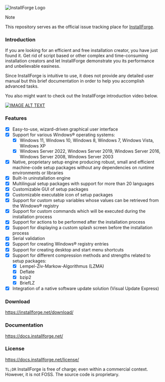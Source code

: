 ![InstallForge Logo](https://installforge.net/themes/InstallForge/images/iflogotext.png)

> [!NOTE]  
> This repository serves as the official issue tracking place for [InstallForge](https://installforge.net).

### Introduction

If you are looking for an efficient and free installation creator, you have just found it. Get rid of script based or other complex and time-consuming installation creators and let InstallForge demonstrate you its performance and unbelievable easiness.

Since InstallForge is intuitive to use, it does not provide any detailed user manual but this brief documentation in order to help you accomplish advanced tasks.

You also might want to check out the InstallForge introduction video below.

[![IMAGE ALT TEXT](http://img.youtube.com/vi/gQkG7nDRJU4/0.jpg)](https://youtu.be/gQkG7nDRJU4 "InstallForge Introduction")

### Features

- [x] Easy-to-use, wizard-driven graphical user interface
- [x] Support for various Windows® operating systems:
    - [x] Windows 11, Windows 10, Windows 8, Windows 7, Windows Vista, Windows XP
    - [x] Windows Server 2022, Windows Server 2019, Windows Server 2016, Windows Server 2008, Windows Server 2003
- [x] Native, proprietary setup engine producing robust, small and efficient machine-code setup packages without any 
  dependencies on runtime environments or libraries
- [x] Built-In uninstallation engine
- [x] Multilingual setup packages with support for more than 20 languages
- [x] Customizable GUI of setup packages
- [x] Customizable executable icon of setup packages
- [x] Support for custom setup variables whose values can be retrieved from the Windows® registry
- [x] Support for custom commands which will be executed during the installation process
- [x] Support for actions to be performed after the installation process
- [x] Support for displaying a custom splash screen before the installation process
- [x] Serial validation
- [x] Support for creating Windows® registry entries
- [x] Support for creating desktop and start menu shortcuts
- [x] Support for different compression methods and strengths related to setup packages:
    - [x] Lempel-Ziv-Markow-Algorithmus (LZMA)
    - [x] Deflate
    - [x] bzip2
    - [x] BriefLZ
- [x] Integration of a native software update solution (Visual Update Express)

### Download

https://installforge.net/download/

### Documentation

https://docs.installforge.net/

### License

https://docs.installforge.net/license/

`TL;DR`
InstallForge is free of charge; even within a commercial context. However, it is not FOSS. The source code is proprietary.
